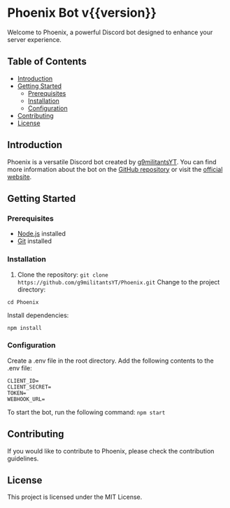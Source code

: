 # Phoenix Bot v{{version}}

Welcome to Phoenix, a powerful Discord bot designed to enhance your server experience.

## Table of Contents
- [Introduction](#introduction)
- [Getting Started](#getting-started)
  - [Prerequisites](#prerequisites)
  - [Installation](#installation)
  - [Configuration](#configuration)
- [Contributing](#contributing)
- [License](#license)

## Introduction
Phoenix is a versatile Discord bot created by [g9militantsYT](https://github.com/g9militantsYT). You can find more information about the bot on the [GitHub repository](https://github.com/g9militantsYT/Phoenix/) or visit the [official website](https://g9aerospace.in/).

## Getting Started

### Prerequisites
- [Node.js](https://nodejs.org/) installed
- [Git](https://git-scm.com/) installed

### Installation
1. Clone the repository:
   ```git clone https://github.com/g9militantsYT/Phoenix.git```
Change to the project directory:
```
cd Phoenix
```
Install dependencies:
```
npm install
```
### Configuration
Create a .env file in the root directory.
Add the following contents to the .env file:
```
CLIENT_ID=
CLIENT_SECRET=
TOKEN=
WEBHOOK_URL=
```
To start the bot, run the following command:
```npm start```

## Contributing
If you would like to contribute to Phoenix, please check the contribution guidelines.

## License
This project is licensed under the MIT License.